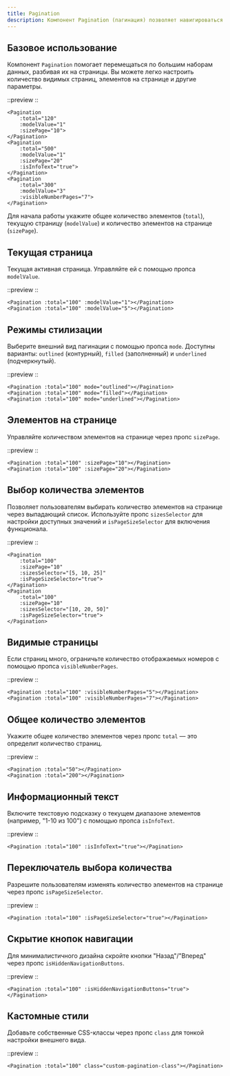 ```yaml
---
title: Pagination
description: Компонент Pagination (пагинация) позволяет навигироваться между страницами данных.
---
```


<h2 id="basic">Базовое использование</h2>

Компонент `Pagination` помогает перемещаться по большим наборам данных, разбивая их на страницы. Вы можете легко настроить количество видимых страниц, элементов на странице и другие параметры.

::preview
<DemoPaginationBasic/>
::

```vue
<Pagination 
    :total="120" 
    :modelValue="1" 
    :sizePage="10">
</Pagination>
<Pagination 
    :total="500" 
    :modelValue="1" 
    :sizePage="20" 
    :isInfoText="true">
</Pagination>
<Pagination 
    :total="300" 
    :modelValue="3" 
    :visibleNumberPages="7">
</Pagination>
```

Для начала работы укажите общее количество элементов (`total`), текущую страницу (`modelValue`) и количество элементов на странице (`sizePage`).

<h2 id="current-page">Текущая страница</h2>

Текущая активная страница. Управляйте ей с помощью пропса `modelValue`.

::preview
<DemoPaginationModelValue/>
::

```vue
<Pagination :total="100" :modelValue="1"></Pagination>
<Pagination :total="100" :modelValue="5"></Pagination>
```

<h2 id="styling-mode">Режимы стилизации</h2>

Выберите внешний вид пагинации с помощью пропса `mode`. Доступны варианты: `outlined` (контурный), `filled` (заполненный) и `underlined` (подчеркнутый).

::preview
<DemoPaginationMode/>
::

```vue
<Pagination :total="100" mode="outlined"></Pagination>
<Pagination :total="100" mode="filled"></Pagination>
<Pagination :total="100" mode="underlined"></Pagination>
```

<h2 id="items-per-page">Элементов на странице</h2>

Управляйте количеством элементов на странице через пропс `sizePage`.

::preview
<DemoPaginationSizePage/>
::

```vue
<Pagination :total="100" :sizePage="10"></Pagination>
<Pagination :total="100" :sizePage="20"></Pagination>
```

<h2 id="page-size-selector">Выбор количества элементов</h2>

Позволяет пользователям выбирать количество элементов на странице через выпадающий список. Используйте пропс `sizesSelector` для настройки доступных значений и `isPageSizeSelector` для включения функционала.

::preview
<DemoPaginationSizesSelector/>
::

```vue
<Pagination 
    :total="100" 
    :sizePage="10"
    :sizesSelector="[5, 10, 25]" 
    :isPageSizeSelector="true">
</Pagination>
<Pagination 
    :total="100" 
    :sizePage="10"
    :sizesSelector="[10, 20, 50]" 
    :isPageSizeSelector="true">
</Pagination>
```

<h2 id="visible-number-pages">Видимые страницы</h2>

Если страниц много, ограничьте количество отображаемых номеров с помощью пропса `visibleNumberPages`.

::preview
<DemoPaginationVisibleNumberPages/>
::

```vue
<Pagination :total="100" :visibleNumberPages="5"></Pagination>
<Pagination :total="100" :visibleNumberPages="7"></Pagination>
```

<h2 id="total-items">Общее количество элементов</h2>

Укажите общее количество элементов через пропс `total` — это определит количество страниц.

::preview
<DemoPaginationTotal/>
::

```vue
<Pagination :total="50"></Pagination>
<Pagination :total="200"></Pagination>
```

<h2 id="info-text">Информационный текст</h2>

Включите текстовую подсказку о текущем диапазоне элементов (например, "1-10 из 100") с помощью пропса `isInfoText`.

::preview
<DemoPaginationIsInfoText/>
::

```vue
<Pagination :total="100" :isInfoText="true"></Pagination>
```

<h2 id="page-size-selector-toggle">Переключатель выбора количества</h2>

Разрешите пользователям изменять количество элементов на странице через пропс `isPageSizeSelector`.

::preview
<DemoPaginationIsPageSizeSelector/>
::

```vue
<Pagination :total="100" :isPageSizeSelector="true"></Pagination>
```

<h2 id="hide-navigation-buttons">Скрытие кнопок навигации</h2>

Для минималистичного дизайна скройте кнопки "Назад"/"Вперед" через пропс `isHiddenNavigationButtons`.

::preview
<DemoPaginationIsHiddenNavigationButtons/>
::

```vue
<Pagination :total="100" :isHiddenNavigationButtons="true"></Pagination>
```

<h2 id="custom-styles">Кастомные стили</h2>

Добавьте собственные CSS-классы через пропс `class` для тонкой настройки внешнего вида.

::preview
<DemoPaginationClass/>
::

```vue
<Pagination :total="100" class="custom-pagination-class"></Pagination>
```